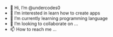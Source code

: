 - 👋 Hi, I’m @undercodes0
- 👀 I’m interested in learn how to create apps
- 🌱 I’m currently learning programming language
- 💞️ I’m looking to collaborate on ...
- 📫 How to reach me ...

<!---
undercodes0/undercodes0 is a ✨ special ✨ repository because its `README.md` (this file) appears on your GitHub profile.
You can click the Preview link to take a look at your changes.
--->
